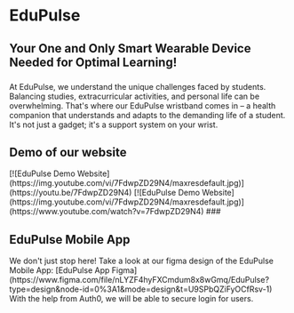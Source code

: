 <h1 align="left">EduPulse</h1>
<h2>Your One and Only Smart Wearable Device Needed for Optimal Learning!</h2>

###
<p> At EduPulse, we understand the unique challenges faced by students. Balancing studies, extracurricular activities, and personal life can be overwhelming. That's where our EduPulse wristband comes in – a health companion that understands and adapts to the demanding life of a student. It's not just a gadget; it's a support system on your wrist. </p>


###
<h2>Demo of our website</h2>
[![EduPulse Demo Website](https://img.youtube.com/vi/7FdwpZD29N4/maxresdefault.jpg)](https://youtu.be/7FdwpZD29N4)
[![EduPulse Demo Website](https://img.youtube.com/vi/7FdwpZD29N4/maxresdefault.jpg)](https://www.youtube.com/watch?v=7FdwpZD29N4)
###
<h2>EduPulse Mobile App</h2>
We don't just stop here! Take a look at our figma design of the EduPulse Mobile App: [EduPulse App Figma](https://www.figma.com/file/nLYZF4hyFXCmdum8x8wGmq/EduPulse?type=design&node-id=0%3A1&mode=design&t=U9SPbQZiFyOCfRsv-1)
With the help from Auth0, we will be able to secure login for users.
